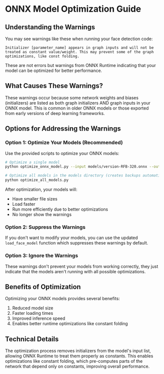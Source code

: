 # ONNX Model Optimization Guide

## Understanding the Warnings

You may see warnings like these when running your face detection code:

```
Initializer [parameter_name] appears in graph inputs and will not be treated as constant value/weight. This may prevent some of the graph optimizations, like const folding.
```

These are not errors but warnings from ONNX Runtime indicating that your model can be optimized for better performance.

## What Causes These Warnings?

These warnings occur because some network weights and biases (initializers) are listed as both graph initializers AND graph inputs in your ONNX model. This is common in older ONNX models or those exported from early versions of deep learning frameworks.

## Options for Addressing the Warnings

### Option 1: Optimize Your Models (Recommended)

Use the provided scripts to optimize your ONNX models:

```bash
# Optimize a single model
python optimize_onnx_model.py --input models/version-RFB-320.onnx --output models/version-RFB-320-optimized.onnx

# Optimize all models in the models directory (creates backups automatically)
python optimize_all_models.py
```

After optimization, your models will:
- Have smaller file sizes
- Load faster
- Run more efficiently due to better optimizations
- No longer show the warnings

### Option 2: Suppress the Warnings

If you don't want to modify your models, you can use the updated `load_face_model` function which suppresses these warnings by default.

### Option 3: Ignore the Warnings

These warnings don't prevent your models from working correctly, they just indicate that the models aren't running with all possible optimizations.

## Benefits of Optimization

Optimizing your ONNX models provides several benefits:
1. Reduced model size
2. Faster loading times
3. Improved inference speed
4. Enables better runtime optimizations like constant folding

## Technical Details

The optimization process removes initializers from the model's input list, allowing ONNX Runtime to treat them properly as constants. This enables optimizations like constant folding, which pre-computes parts of the network that depend only on constants, improving overall performance.

